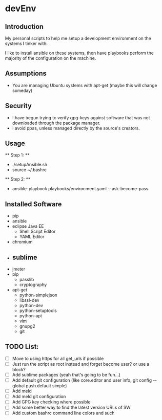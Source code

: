 # devEnv

## Introduction
My personal scripts to help me setup a development environment on the systems I tinker with.

I like to install ansible on these systems, then have playbooks perform the majority of the configuration on the machine.

## Assumptions
- You are managing Ubuntu systems with apt-get (maybe this will change someday)

## Security
- I have begun trying to verify gpg-keys against software that was not downloaded through the package manager.
- I avoid ppas, unless managed directly by the source's creators.

## Usage
** Step 1: **
- ./setupAnsible.sh
- source ~/.bashrc

** Step 2: **
- ansible-playbook playbooks/environment.yaml --ask-become-pass

## Installed Software
- pip
- ansible
- eclipse Java EE
  - Shell Script Editor
  - YAML Editor
- chromium
- sublime
  -  
- jmeter
- pip
  - passlib
  - cryptography
- apt-get
  - python-simplejson
  - libssl-dev
  - python-dev
  - python-setuptools
  - python-apt
  - vim
  - gnupg2
  - git

## TODO List:
- [ ] Move to using https for all get_urls if possible
- [ ] Just run the script as root instead and forget become user? or use a block?
- [ ] Add sublime packages (yeah that's going to be fun...)
- [ ] Add default git configuration (like core.editor and user info, git config --global push.default simple)
- [ ] Add meld
- [ ] Add meld git configuration
- [ ] Add GPG key checking where possible
- [ ] Add some better way to find the latest version URLs of SW
- [ ] Add custom bashrc command line colors and such
